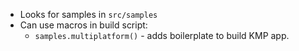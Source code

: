 
- Looks for samples in `src/samples`
- Can use macros in build script:
  - `samples.multiplatform()` - adds boilerplate to build KMP app.